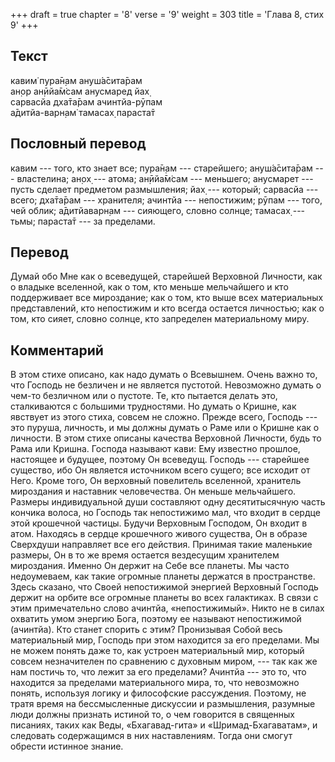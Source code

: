 +++
draft = true
chapter = '8'
verse = '9'
weight = 303
title = 'Глава 8, стих 9'
+++
## Текст

кавим̇ пура̄н̣ам ануш́а̄сита̄рам  
ан̣ор ан̣ӣйа̄м̇сам анусмаред йах̣  
сарвасйа дха̄та̄рам ачинтйа-рӯпам  
а̄дитйа-варн̣ам̇ тамасах̣ параста̄т

## Пословный перевод

кавим --- того, кто знает все; пура̄н̣ам --- старейшего; ануш́а̄сита̄рам ---
властелина; ан̣ох̣ --- атома; ан̣ӣйа̄м̇сам --- меньшего; анусмарет --- пусть
сделает предметом размышления; йах̣ --- который; сарвасйа --- всего;
дха̄та̄рам --- хранителя; ачинтйа --- непостижим; рӯпам --- того, чей
облик; а̄дитйаварн̣ам --- сияющего, словно солнце; тамасах̣ --- тьмы;
параста̄т --- за пределами.

## Перевод

Думай обо Мне как о всеведущей, старейшей Верховной Личности, как о
владыке вселенной, как о том, кто меньше мельчайшего и кто поддерживает
все мироздание; как о том, кто выше всех материальных представлений, кто
непостижим и кто всегда остается личностью; как о том, кто сияет, словно
солнце, кто запределен материальному миру.

## Комментарий

В этом стихе описано, как надо думать о Всевышнем. Очень важно то, что
Господь не безличен и не является пустотой. Невозможно думать о чем-то
безличном или о пустоте. Те, кто пытается делать это, сталкиваются с
большими трудностями. Но думать о Кришне, как явствует из этого стиха,
совсем не сложно. Прежде всего, Господь --- это пуруша, личность, и мы
должны думать о Раме или о Кришне как о личности. В этом стихе описаны
качества Верховной Личности, будь то Рама или Кришна. Господа называют
кави: Ему известно прошлое, настоящее и будущее, поэтому Он всеведущ.
Господь --- старейшее существо, ибо Он является источником всего сущего;
все исходит от Него. Кроме того, Он верховный повелитель вселенной,
хранитель мироздания и наставник человечества. Он меньше мельчайшего.
Размеры индивидуальной души составляют одну десятитысячную часть кончика
волоса, но Господь так непостижимо мал, что входит в сердце этой
крошечной частицы. Будучи Верховным Господом, Он входит в атом. Находясь
в сердце крошечного живого существа, Он в образе Сверхдуши направляет
все его действия. Принимая такие маленькие размеры, Он в то же время
остается вездесущим хранителем мироздания. Именно Он держит на Себе все
планеты. Мы часто недоумеваем, как такие огромные планеты держатся в
пространстве. Здесь сказано, что Своей непостижимой энергией Верховный
Господь держит на орбите все огромные планеты во всех галактиках. В
связи с этим примечательно слово ачинтйа, «непостижимый». Никто не в
силах охватить умом энергию Бога, поэтому ее называют непостижимой
(ачинтйа). Кто станет спорить с этим? Пронизывая Собой весь материальный
мир, Господь при этом находится за его пределами. Мы не можем понять
даже то, как устроен материальный мир, который совсем незначителен по
сравнению с духовным миром, --- так как же нам постичь то, что лежит за
его пределами? Ачинтйа --- это то, что находится за пределами
материального мира, то, что невозможно понять, используя логику и
философские рассуждения. Поэтому, не тратя время на бессмысленные
дискуссии и размышления, разумные люди должны признать истиной то, о чем
говорится в священных писаниях, таких как Веды, «Бхагавад-гита» и
«Шримад-Бхагаватам», и следовать содержащимся в них наставлениям. Тогда
они смогут обрести истинное знание.
